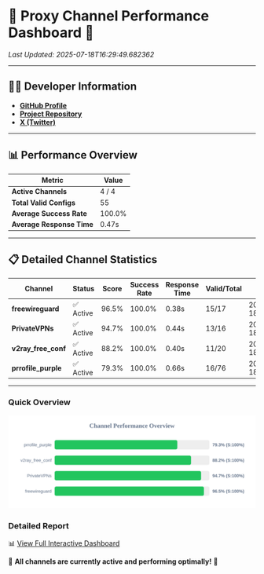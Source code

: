 # 🌟 Proxy Channel Performance Dashboard 🌟

_Last Updated: 2025-07-18T16:29:49.682362_

---

## 👩‍💻 Developer Information

- **[GitHub Profile](https://github.com/4n0nymou3)**  
- **[Project Repository](https://github.com/4n0nymou3/multi-proxy-config-fetcher)**  
- **[X (Twitter)](https://x.com/4n0nymou3)**  

---

## 📊 Performance Overview

| Metric                | Value       |
|-----------------------|-------------|
| **Active Channels**   | 4 / 4       |
| **Total Valid Configs** | 55          |
| **Average Success Rate** | 100.0%      |
| **Average Response Time** | 0.47s       |

---

## 📋 Detailed Channel Statistics

| Channel          | Status     | Score  | Success Rate | Response Time | Valid/Total | Last Success               |
|------------------|------------|--------|--------------|---------------|-------------|----------------------------|
| **freewireguard**  | ✅ Active  | 96.5%  | 100.0% | 0.38s         | 15/17       | 2025-07-18T16:29:49.680399 |
| **PrivateVPNs**  | ✅ Active  | 94.7%  | 100.0% | 0.44s         | 13/16       | 2025-07-18T16:29:49.266898 |
| **v2ray_free_conf**  | ✅ Active  | 88.2%  | 100.0% | 0.40s         | 11/20       | 2025-07-18T16:29:48.785698 |
| **prrofile_purple**  | ✅ Active  | 79.3%  | 100.0% | 0.66s         | 16/76       | 2025-07-18T16:29:48.307564 |

---

### Quick Overview
<div align="center">
  <a href="https://raw.githubusercontent.com/nullluser/NullRepo/refs/heads/main/assets/channel_stats_chart.svg">
    <img src="https://raw.githubusercontent.com/nullluser/NullRepo/refs/heads/main/assets/channel_stats_chart.svg" alt="Source Performance Statistics" width="800">
  </a>
</div>

### Detailed Report
📊 [View Full Interactive Dashboard](https://htmlpreview.github.io/?https://github.com/nullluser/NullRepo/blob/main/assets/performance_report.html)

🎉 **All channels are currently active and performing optimally!** 🎉
